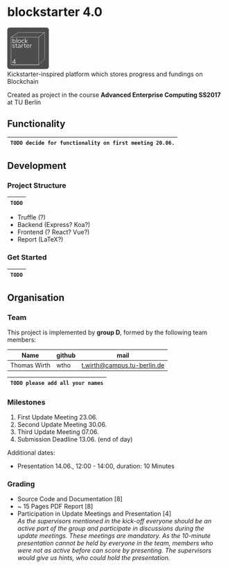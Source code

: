 # blockstarter 4.0
![blockstarter-logo](blockstarter-logo-small.png "Blockstarter 4")  
Kickstarter-inspired platform which stores progress and fundings on Blockchain

Created as project in the course **Advanced Enterprise Computing SS2017** at TU Berlin

## Functionality
|`TODO decide for functionality on first meeting 20.06.`
|-----

## Development
### Project Structure
|`TODO`
|-----
* Truffle (?)
* Backend (Express? Koa?)
* Frontend (? React? Vue?)
* Report (LaTeX?)

### Get Started
|`TODO`
|-----
## Organisation

### Team
This project is implemented by **group D**, formed by the following team members:

| Name | github | mail
|------|--------|----
|Thomas Wirth|wtho|<t.wirth@campus.tu-berlin.de>

|`TODO please add all your names`
|----

### Milestones
1. First Update Meeting 23.06.
1. Second Update Meeting 30.06.
1. Third Update Meeting 07.06.
1. Submission Deadline 13.06. (end of day)

Additional dates:
* Presentation 14.06., 12:00 - 14:00, duration: 10 Minutes

### Grading
* Source Code and Documentation [8]
* ~ 15 Pages PDF Report [8]
* Participation in Update Meetings and Presentation [4]  
*As the supervisors mentioned in the kick-off everyone should be an active part of the group and participate in discussions during the update meetings. These meetings are mandatory. As the 10-minute presentation cannot be held by everyone in the team, members who were not as active before can score by presenting. The supervisors would give us hints, who could hold the presentation.*

